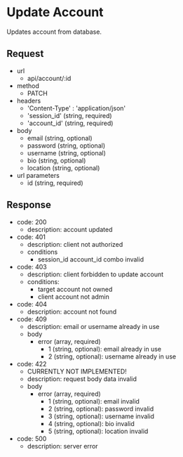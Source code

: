 # Update Account
Updates account from database.

## Request
- url
  - api/account/:id
- method
  - PATCH
- headers
  - 'Content-Type' : 'application/json'
  - 'session_id' (string, required)
  - 'account_id' (string, required)
- body
  - email (string, optional)
  - password (string, optional)
  - username (string, optional)
  - bio (string, optional)
  - location (string, optional)
- url parameters
  - id (string, required)

## Response
- code: 200
  - description: account updated
- code: 401
  - description: client not authorized
  - conditions
    - session_id account_id combo invalid
- code: 403
  - description: client forbidden to update account
  - conditions:
    - target account not owned
    - client account not admin
- code: 404
  - description: account not found
- code: 409
  - description: email or username already in use
  - body
    - error (array, required)
      - 1 (string, optional): email already in use
      - 2 (string, optional): username already in use
- code: 422
  - CURRENTLY NOT IMPLEMENTED!
  - description: request body data invalid
  - body
    - error (array, required)
      - 1 (string, optional): email invalid
      - 2 (string, optional): password invalid
      - 3 (string, optional): username invalid
      - 4 (string, optional): bio invalid
      - 5 (string, optional): location invalid
- code: 500
  - description: server error
